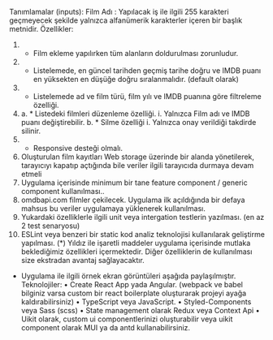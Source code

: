 Tanımlamalar (inputs):
Film Adı : Yapılacak iş ile ilgili 255 karakteri geçmeyecek şekilde yalnızca alfanümerik karakterler içeren bir başlık metnidir.
Özellikler:
1. * Film ekleme yapılırken tüm alanların doldurulması zorunludur.
2. * Listelemede, en güncel tarihden geçmiş tarihe doğru ve IMDB puanı en yüksekten en düşüğe doğru sıralanmalıdır. (default olarak)
3. * Listelemede ad ve film türü, film yılı ve IMDB puanına göre filtreleme özelliği.
4. a. * Listedeki filmleri düzenleme özelliği.
i. Yalnızca Film adı ve IMDB puanı değiştirebilir.
b. * Silme özelliği
i. Yalnızca onay verildiği takdirde silinir.
5. * Responsive desteği olmalı.
6. Oluşturulan film kayıtları Web storage üzerinde bir alanda yönetilerek, tarayıcıyı kapatıp açtığında bile
veriler ilgili tarayıcıda durmaya devam etmeli
7. Uygulama içerisinde minimum bir tane feature component / generic component kullanılması..
8. omdbapi.com filmler çekilecek. Uygulama ilk
açıldığında bir defaya mahsus bu veriler uygulamaya yüklenerek kullanılması.
9. Yukardaki özelliklerle ilgili unit veya intergation testlerin yazılması. (en az 2 test senaryosu)
10. ESLint veya benzeri bir static kod analiz teknolojisi kullanılarak geliştirme yapılması.
(*) Yıldız ile işaretli maddeler uygulama içerisinde mutlaka beklediğimiz özellikleri içermektedir. Diğer
özelliklerin de kullanılması size ekstradan avantaj sağlayacaktır.
- Uygulama ile ilgili örnek ekran görüntüleri aşağıda paylaşılmıştır.
Teknolojiler:
• Create React App yada Angular.
(webpack ve babel bilginiz varsa custom bir react boilerplate oluşturarak projeyi ayağa kaldırabilirsiniz)
• TypeScript veya JavaScript.
• Styled-Components veya Sass (scss)
• State management olarak Redux veya Context Api
• Uikit olarak, custom ui componentlerinizi oluşturabilir veya uikit component olarak MUI ya da antd
kullanabilirsiniz.

